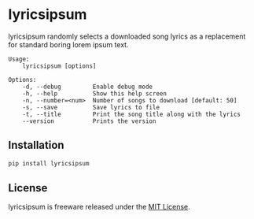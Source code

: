 # lyricsipsum

lyricsipsum randomly selects a downloaded song lyrics as a replacement for standard boring lorem ipsum text.

```
Usage:
    lyricsipsum [options]

Options:
    -d, --debug         Enable debug mode
    -h, --help          Show this help screen
    -n, --number=<num>  Number of songs to download [default: 50]
    -s, --save          Save lyrics to file
    -t, --title         Print the song title along with the lyrics
    --version           Prints the version
```

## Installation

```bash
pip install lyricsipsum
```

## License

lyricsipsum is freeware released under the [MIT License](https://github.com/scholnicks/lyricsipsum/blob/main/LICENSE).
